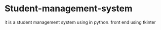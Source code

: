 # Student-management-system
it is a student management system using in python. front end using tkinter
